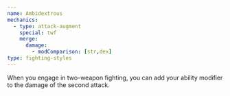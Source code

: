 ```yaml
---
name: Ambidextrous
mechanics:
  - type: attack-augment
    special: twf
    merge:
      damage:
        - modComparison: [str,dex]
type: fighting-styles
---
```

When you engage in two-weapon fighting, you can add your ability modifier to the damage of the second attack.
